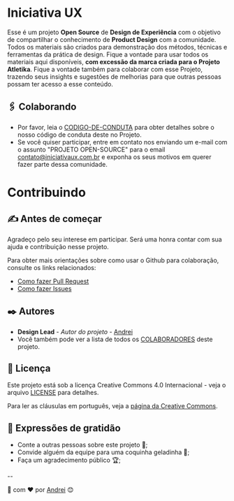 # Iniciativa UX

Esse é um projeto **Open Source** de **Design de Experiência** com o objetivo de compartilhar o conhecimento de **Product Design** com a comunidade. Todos os materiais são criados para demonstração dos  métodos, técnicas e ferramentas da prática de design. Fique a vontade para usar todos os materiais aqui disponíveis, **com excessão da marca criada para o Projeto Atletika**. Fique a vontade também para colaborar com esse Projeto, trazendo seus insights e sugestões de melhorias para que outras pessoas possam ter acesso a esse conteúdo.

## 🖇️ Colaborando

* Por favor, leia o [CODIGO-DE-CONDUTA](CODE-OF-CONDUCT.md) para obter detalhes sobre o nosso código de conduta deste no Projeto.
* Se você quiser participar, entre em contato nos enviando um e-mail com o assunto "PROJETO OPEN-SOURCE" para o email contato@iniciativaux.com.br e exponha os seus motivos em querer fazer parte dessa comunidade.

# Contribuindo

## ✍ Antes de começar

Agradeço pelo seu interese em participar. Será uma honra contar com sua ajuda e contribuição nesse projeto.

Para obter mais orientações sobre como usar o Github para colaboração, consulte os links relacionados:

* [Como fazer Pull Request](https://docs.github.com/pt/pull-requests/collaborating-with-pull-requests/proposing-changes-to-your-work-with-pull-requests/creating-a-pull-request)
* [Como fazer Issues](https://docs.github.com/pt/issues/tracking-your-work-with-issues/about-issues)

## ✒️ Autores

* **Design Lead** - *Autor do projeto* - [Andrei](https://github.com/andreiomega)
* Você também pode ver a lista de todos os [COLABORADORES](COLABORADORES.md) deste projeto.


## 📄 Licença

Este projeto está sob a licença Creative Commons 4.0 Internacional - veja o arquivo [LICENSE](LICENSE) para detalhes.

Para ler as cláusulas em português, veja a [página da Creative Commons](https://creativecommons.org/licenses/by/4.0/legalcode.pt).

## 🎁 Expressões de gratidão

* Conte a outras pessoas sobre este projeto 📢;
* Convide alguém da equipe para uma coquinha geladinha 🥤;
* Faça um agradecimento público 🏆;
<!-- * Recomende meus cursos: [Design Experimental](https://designexperimental.com.br/cursos). -->

--

🎨 com ❤️ por [Andrei](https://github.com/andreiomega) 😊
